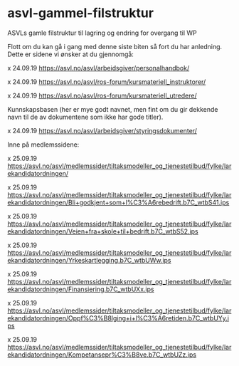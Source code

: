 # asvl-gammel-filstruktur

ASVLs gamle filstruktur til lagring og endring for overgang til WP

Flott om du kan gå i gang med denne siste biten så fort du har anledning. Dette er sidene vi ønsker at du gjennomgå:

x 24.09.19 https://asvl.no/asvl/arbeidsgiver/personalhandbok/

x 24.09.19 https://asvl.no/asvl/ros-forum/kursmateriell_instruktorer/

x 24.09.19 https://asvl.no/asvl/ros-forum/kursmateriell_utredere/

Kunnskapsbasen (her er mye godt navnet, men fint om du gir dekkende navn til de av dokumentene som ikke har gode titler).

x 24.09.19 https://asvl.no/asvl/arbeidsgiver/styringsdokumenter/

Inne på medlemssidene:

x 25.09.19 https://asvl.no/asvl/medlemssider/tiltaksmodeller_og_tjenestetilbud/fylke/larekandidatordningen/

x 25.09.19 https://asvl.no/asvl/medlemssider/tiltaksmodeller_og_tjenestetilbud/fylke/larekandidatordningen/Bli+godkjent+som+l%C3%A6rebedrift.b7C_wtbS41.ips

x 25.09.19 https://asvl.no/asvl/medlemssider/tiltaksmodeller_og_tjenestetilbud/fylke/larekandidatordningen/Veien+fra+skole+til+bedrift.b7C_wtbS52.ips

x 25.09.19 https://asvl.no/asvl/medlemssider/tiltaksmodeller_og_tjenestetilbud/fylke/larekandidatordningen/Yrkeskartlegging.b7C_wtbUWw.ips

x 25.09.19 https://asvl.no/asvl/medlemssider/tiltaksmodeller_og_tjenestetilbud/fylke/larekandidatordningen/Finansiering.b7C_wtbUXx.ips

x 25.09.19 https://asvl.no/asvl/medlemssider/tiltaksmodeller_og_tjenestetilbud/fylke/larekandidatordningen/Oppf%C3%B8lging+i+l%C3%A6retiden.b7C_wtbUYy.ips

x 25.09.19 https://asvl.no/asvl/medlemssider/tiltaksmodeller_og_tjenestetilbud/fylke/larekandidatordningen/Kompetansepr%C3%B8ve.b7C_wtbUZz.ips
